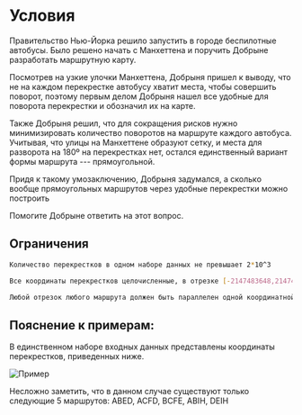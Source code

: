 # Условия
Правительство Нью-Йорка решило запустить в городе беспилотные автобусы. Было решено начать с Манхеттена и поручить Добрыне разработать маршрутную карту.

Посмотрев на узкие улочки Манхеттена, Добрыня пришел к выводу, что не на каждом перекрестке автобусу хватит места, чтобы совершить поворот, поэтому первым делом Добрыня нашел все удобные для поворота перекрестки и обозначил их на карте.

Также Добрыня решил, что для сокращения рисков нужно минимизировать количество поворотов на маршруте каждого автобуса. Учитывая, что улицы на Манхеттене образуют сетку, и места для разворота на 180º на перекрестках нет, остался единственный вариант формы маршрута --- прямоугольной.

Придя к такому умозаключению, Добрыня задумался, а сколько вообще прямоугольных маршрутов через удобные перекрестки можно построить

Помогите Добрыне ответить на этот вопрос.

## Ограничения
```sh
Количество перекрестков в одном наборе данных не превышает 2*10^3

Все координаты перекрестков целочисленные, в отрезке [-2147483648,2147483647].

Любой отрезок любого маршрута должен быть параллелен одной координатной оси.
```
## Пояснение к примерам:

В единственном наборе входных данных представлены координаты перекрестков, приведенных ниже.

![Пример](https://www.russiancodecup.ru/media/uploads/photos/task-b.png)

Несложно заметить, что в данном случае существуют только следующие 5 маршрутов: ABED, ACFD, BCFE, ABIH, DEIH
